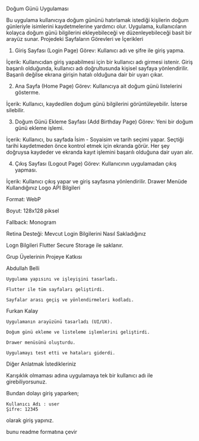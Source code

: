 Doğum Günü Uygulaması

Bu uygulama kullanıcıya doğum gününü hatırlamak istediği kişilerin doğum günleriyle isimlerini kaydetmelerine yardımcı olur.
Uygulama, kullanıcıların kolayca doğum günü bilgilerini ekleyebileceği ve düzenleyebileceği basit bir arayüz sunar.
Projedeki Sayfaların Görevleri ve İçerikleri

1. Giriş Sayfası (Login Page)
Görev: Kullanıcı adı ve şifre ile giriş yapma.

İçerik: Kullanıcıdan giriş yapabilmesi için bir kullanıcı adı girmesi istenir. Giriş başarılı olduğunda, kullanıcı adı doğrultusunda kişisel sayfaya yönlendirilir. Başarılı değilse ekrana girişin hatalı olduğuna dair bir uyarı çıkar.

2. Ana Sayfa (Home Page)
Görev: Kullanıcıya ait doğum günü listelerini gösterme.

İçerik: Kullanıcı, kaydedilen doğum günü bilgilerini görüntüleyebilir. İsterse silebilir.

3. Doğum Günü Ekleme Sayfası (Add Birthday Page)
Görev: Yeni bir doğum günü ekleme işlemi.

İçerik: Kullanıcı, bu sayfada İsim - Soyaisim ve tarih seçimi yapar. Seçtiği tarihi kaydetmeden önce kontrol etmek için ekranda görür. Her şey doğruysa kaydeder ve ekranda kayıt işlemini başarılı olduğuna dair uyarı alır.

4. Çıkış Sayfası (Logout Page)
Görev: Kullanıcının uygulamadan çıkış yapması.

İçerik: Kullanıcı çıkış yapar ve giriş sayfasına yönlendirilir.
Drawer Menüde Kullandığınız Logo API Bilgileri

Format: WebP

Boyut: 128x128 piksel

Fallback: Monogram

Retina Desteği: Mevcut
Login Bilgilerini Nasıl Sakladığınız

Logn Bilgileri Flutter Secure Storage ile saklanır.

Grup Üyelerinin Projeye Katkısı

Abdullah Belli

    Uygulama yapısını ve işleyişini tasarladı.

    Flutter ile tüm sayfaları geliştirdi.

    Sayfalar arası geçiş ve yönlendirmeleri kodladı.

Furkan Kalay

    Uygulamanın arayüzünü tasarladı (UI/UX).

    Doğum günü ekleme ve listeleme işlemlerini geliştirdi.

    Drawer menüsünü oluşturdu.

    Uygulamayı test etti ve hataları giderdi.
Diğer Anlatmak İstedikleriniz

Karışıklık olmaması adına uygulamaya tek bir kullanıcı adı ile girebiliyorsunuz.

Bundan dolayı giriş yaparken;

    Kullanıcı Adı : user
    Şifre: 12345

olarak giriş yapınız.

bunu readme formatına çevir
